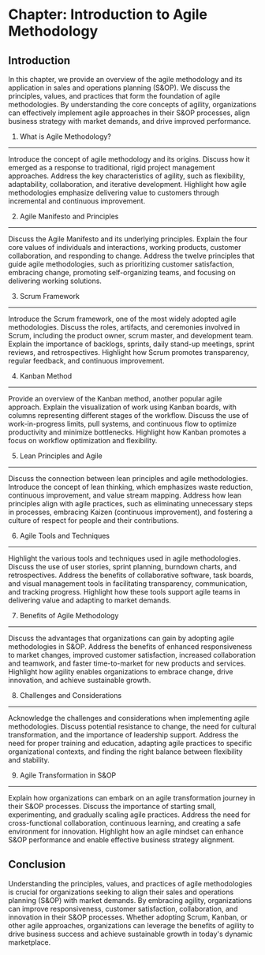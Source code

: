 Chapter: Introduction to Agile Methodology
==========================================

Introduction
------------

In this chapter, we provide an overview of the agile methodology and its application in sales and operations planning (S\&OP). We discuss the principles, values, and practices that form the foundation of agile methodologies. By understanding the core concepts of agility, organizations can effectively implement agile approaches in their S\&OP processes, align business strategy with market demands, and drive improved performance.

1. What is Agile Methodology?
-----------------------------

Introduce the concept of agile methodology and its origins. Discuss how it emerged as a response to traditional, rigid project management approaches. Address the key characteristics of agility, such as flexibility, adaptability, collaboration, and iterative development. Highlight how agile methodologies emphasize delivering value to customers through incremental and continuous improvement.

2. Agile Manifesto and Principles
---------------------------------

Discuss the Agile Manifesto and its underlying principles. Explain the four core values of individuals and interactions, working products, customer collaboration, and responding to change. Address the twelve principles that guide agile methodologies, such as prioritizing customer satisfaction, embracing change, promoting self-organizing teams, and focusing on delivering working solutions.

3. Scrum Framework
------------------

Introduce the Scrum framework, one of the most widely adopted agile methodologies. Discuss the roles, artifacts, and ceremonies involved in Scrum, including the product owner, scrum master, and development team. Explain the importance of backlogs, sprints, daily stand-up meetings, sprint reviews, and retrospectives. Highlight how Scrum promotes transparency, regular feedback, and continuous improvement.

4. Kanban Method
----------------

Provide an overview of the Kanban method, another popular agile approach. Explain the visualization of work using Kanban boards, with columns representing different stages of the workflow. Discuss the use of work-in-progress limits, pull systems, and continuous flow to optimize productivity and minimize bottlenecks. Highlight how Kanban promotes a focus on workflow optimization and flexibility.

5. Lean Principles and Agile
----------------------------

Discuss the connection between lean principles and agile methodologies. Introduce the concept of lean thinking, which emphasizes waste reduction, continuous improvement, and value stream mapping. Address how lean principles align with agile practices, such as eliminating unnecessary steps in processes, embracing Kaizen (continuous improvement), and fostering a culture of respect for people and their contributions.

6. Agile Tools and Techniques
-----------------------------

Highlight the various tools and techniques used in agile methodologies. Discuss the use of user stories, sprint planning, burndown charts, and retrospectives. Address the benefits of collaborative software, task boards, and visual management tools in facilitating transparency, communication, and tracking progress. Highlight how these tools support agile teams in delivering value and adapting to market demands.

7. Benefits of Agile Methodology
--------------------------------

Discuss the advantages that organizations can gain by adopting agile methodologies in S\&OP. Address the benefits of enhanced responsiveness to market changes, improved customer satisfaction, increased collaboration and teamwork, and faster time-to-market for new products and services. Highlight how agility enables organizations to embrace change, drive innovation, and achieve sustainable growth.

8. Challenges and Considerations
--------------------------------

Acknowledge the challenges and considerations when implementing agile methodologies. Discuss potential resistance to change, the need for cultural transformation, and the importance of leadership support. Address the need for proper training and education, adapting agile practices to specific organizational contexts, and finding the right balance between flexibility and stability.

9. Agile Transformation in S\&OP
--------------------------------

Explain how organizations can embark on an agile transformation journey in their S\&OP processes. Discuss the importance of starting small, experimenting, and gradually scaling agile practices. Address the need for cross-functional collaboration, continuous learning, and creating a safe environment for innovation. Highlight how an agile mindset can enhance S\&OP performance and enable effective business strategy alignment.

Conclusion
----------

Understanding the principles, values, and practices of agile methodologies is crucial for organizations seeking to align their sales and operations planning (S\&OP) with market demands. By embracing agility, organizations can improve responsiveness, customer satisfaction, collaboration, and innovation in their S\&OP processes. Whether adopting Scrum, Kanban, or other agile approaches, organizations can leverage the benefits of agility to drive business success and achieve sustainable growth in today's dynamic marketplace.
